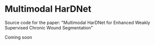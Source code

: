 # Multimodal HarDNet

Source code for the paper: "Multimodal HarDNet for Enhanced Weakly Supervised Chronic Wound Segmentation"

Coming soon
